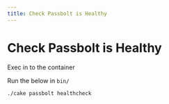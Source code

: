 ```yaml
---
title: Check Passbolt is Healthy
---
```


# Check Passbolt is Healthy

Exec in to the container

Run the below in `bin/`

```shell
./cake passbolt healthcheck
```
